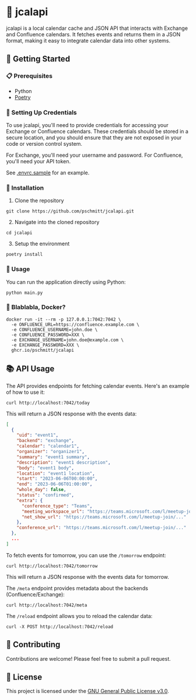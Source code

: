 # 📅 jcalapi

jcalapi is a local calendar cache and JSON API that interacts with Exchange and 
Confluence calendars. It fetches events and returns them in a JSON format, 
making it easy to integrate calendar data into other systems.

## 🚀 Getting Started

### 📋 Prerequisites

- Python
- [Poetry](https://python-poetry.org)

### 🔑 Setting Up Credentials

To use jcalapi, you'll need to provide credentials for accessing your Exchange 
or Confluence calendars. These credentials should be stored in a secure 
location, and you should ensure that they are not exposed in your code or 
version control system.

For Exchange, you'll need your username and password. 
For Confluence, you'll need your API token.

See [.envrc.sample](./envrc.sample) for an example.

### 💾 Installation

1. Clone the repository
```shell
git clone https://github.com/pschmitt/jcalapi.git
```

2. Navigate into the cloned repository
```shell
cd jcalapi
```

3. Setup the environment
```shell
poetry install
```

### 🏃 Usage

You can run the application directly using Python:

```shell
python main.py
```

### 🐳 Blablabla, Docker?

```shell
docker run -it --rm -p 127.0.0.1:7042:7042 \
  -e ONFLUENCE_URL=https://confluence.example.com \
  -e CONFLUENCE_USERNAME=john.doe \
  -e CONFLUENCE_PASSWORD=XXX \
  -e EXCHANGE_USERNAME=john.doe@example.com \
  -e EXCHANGE_PASSWORD=XXX \
  ghcr.io/pschmitt/jcalapi
```

## 📚 API Usage

The API provides endpoints for fetching calendar events. Here's an example of how to use it:

```shell
curl http://localhost:7042/today
```

This will return a JSON response with the events data:

```json
[
  {
    "uid": "event1",
    "backend": "exchange",
    "calendar": "calendar1",
    "organizer": "organizer1",
    "summary": "event1 summary",
    "description": "event1 description",
    "body": "event1 body",
    "location": "event1 location",
    "start": "2023-06-06T00:00:00",
    "end": "2023-06-06T01:00:00",
    "whole_day": false,
    "status": "confirmed",
    "extra": {
      "conference_type": "Teams",
      "meeting_workspace_url": "https://teams.microsoft.com/l/meetup-join/...",
      "net_show_url": "https://teams.microsoft.com/l/meetup-join/..."
    },
    "conference_url": "https://teams.microsoft.com/l/meetup-join/..."
  },
  ...
]
```

To fetch events for tomorrow, you can use the `/tomorrow` endpoint:

```shell
curl http://localhost:7042/tomorrow
```

This will return a JSON response with the events data for tomorrow.

The `/meta` endpoint provides metadata about the backends (Confluence/Exchange):

```shell
curl http://localhost:7042/meta
```

The `/reload` endpoint allows you to reload the calendar data:

```shell
curl -X POST http://localhost:7042/reload
```

## 🤝 Contributing

Contributions are welcome! Please feel free to submit a pull request.

## 📄 License

This project is licensed under the [GNU General Public License v3.0](LICENSE).
